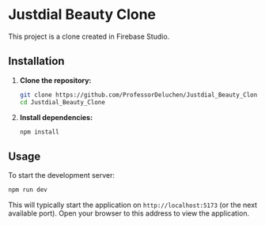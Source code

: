 # Justdial Beauty Clone

This project is a clone created in Firebase Studio.

## Installation

1.  **Clone the repository:**
    ```bash
    git clone https://github.com/ProfessorDeluchen/Justdial_Beauty_Clone.git
    cd Justdial_Beauty_Clone
    ```

2.  **Install dependencies:**
    ```bash
    npm install
    ```

## Usage

To start the development server:

```bash
npm run dev
```

This will typically start the application on `http://localhost:5173` (or the next available port). Open your browser to this address to view the application.